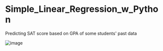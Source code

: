 # Simple_Linear_Regression_w_Python

Predicting SAT score based on GPA of some students' past data

![image](https://user-images.githubusercontent.com/80431527/140641639-373b54e4-708c-44fa-b760-4edf88bedadc.png)
